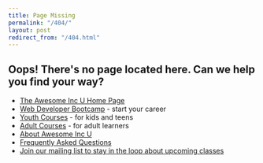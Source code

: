 ```yaml
---
title: Page Missing
permalink: "/404/"
layout: post
redirect_from: "/404.html"
---
```


## Oops! There's no page located here. Can we help you find your way?

* [The Awesome Inc U Home Page](/)
* [Web Developer Bootcamp](/bootcamp/) - start your career
* [Youth Courses](/youth/) - for kids and teens
* [Adult Courses](/adults/) - for adult learners
* [About Awesome Inc U](/about/)
* [Frequently Asked Questions](/faq/)
* [Join our mailing list to stay in the loop about upcoming classes](/contact/)